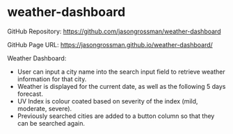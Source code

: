 # weather-dashboard

GitHub Repository: 
https://github.com/jasongrossman/weather-dashboard

GitHub Page URL:
https://jasongrossman.github.io/weather-dashboard/

Weather Dashboard:
* User can input a city name into the search input field to retrieve weather information for that city.
* Weather is displayed for the current date, as well as the following 5 days forecast.
* UV Index is colour coated based on severity of the index (mild, moderate, severe).
* Previously searched cities are added to a button column so that they can be searched again.
